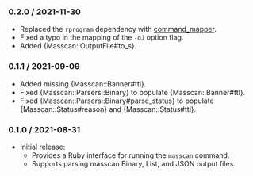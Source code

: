 ### 0.2.0 / 2021-11-30

* Replaced the `rprogram` dependency with [command_mapper].
* Fixed a typo in the mapping of the `-oJ` option flag.
* Added {Masscan::OutputFile#to_s}.

[command_mapper]: https://github.com/postmodern/command_mapper.rb#readme

### 0.1.1 / 2021-09-09

* Added missing {Masscan::Banner#ttl}.
* Fixed {Masscan::Parsers::Binary} to populate {Masscan::Banner#ttl}.
* Fixed {Masscan::Parsers::Binary#parse_status} to populate
  {Masscan::Status#reason} and {Masscan::Status#ttl}.

### 0.1.0 / 2021-08-31

* Initial release:
  * Provides a Ruby interface for running the `masscan` command.
  * Supports parsing masscan Binary, List, and JSON output files.

